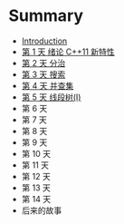 # Summary

* [Introduction](README.md)
* [第 1 天 绪论 C++11 新特性](/day1.md)
* [第 2 天 分治](//day2.md)
* [第 3 天 搜索](//day3.md)
* [第 4 天 并查集](/day4.md)
* [第 5 天 线段树\(I\)](/day5.md)
* 第 6 天
* 第 7 天
* 第 8 天
* 第 9 天
* 第 10 天
* 第 11 天
* 第 12 天
* 第 13 天
* 第 14 天
* 后来的故事



